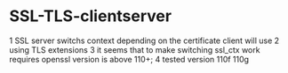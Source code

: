 # SSL-TLS-clientserver

1 SSL server switchs context depending on the certificate client will use
2 using TLS extensions
3 it seems that to make switching ssl_ctx work requires openssl version is above 110+;
4 tested version 110f 110g

